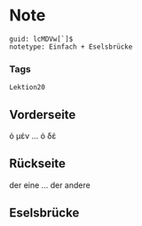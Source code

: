 # Note
```
guid: lcMDVw[`]$
notetype: Einfach + Eselsbrücke
```

### Tags
```
Lektion20
```

## Vorderseite
ὁ μέν ... ὁ δέ

## Rückseite
der eine ... der andere

## Eselsbrücke

